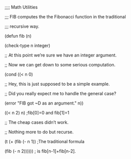  



;;;; Math Utilities 



;;; FIB computes the the Fibonacci function in the traditional 



;;; recursive way. 



(defun fib (n) 



(check-type n integer) 



;; At this point we’re sure we have an integer argument. 



;; Now we can get down to some serious computation. 



(cond ((&lt; n 0) 



;; Hey, this is just supposed to be a simple example. 



;; Did you really expect me to handle the general case? 



(error "FIB got &#126;D as an argument." n)) 



((&lt; n 2) n) ;fib[0]=0 and fib[1]=1 



;; The cheap cases didn’t work. 



;; Nothing more to do but recurse. 



(t (+ (fib (- n 1)) ;The traditional formula 



(fib (- n 2)))))) ; is fib[n-1]+fib[n-2].  







